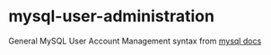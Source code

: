 # mysql-user-administration

General MySQL User Account Management syntax from [mysql docs](https://dev.mysql.com/doc/refman/5.7/en/user-account-management.html)
